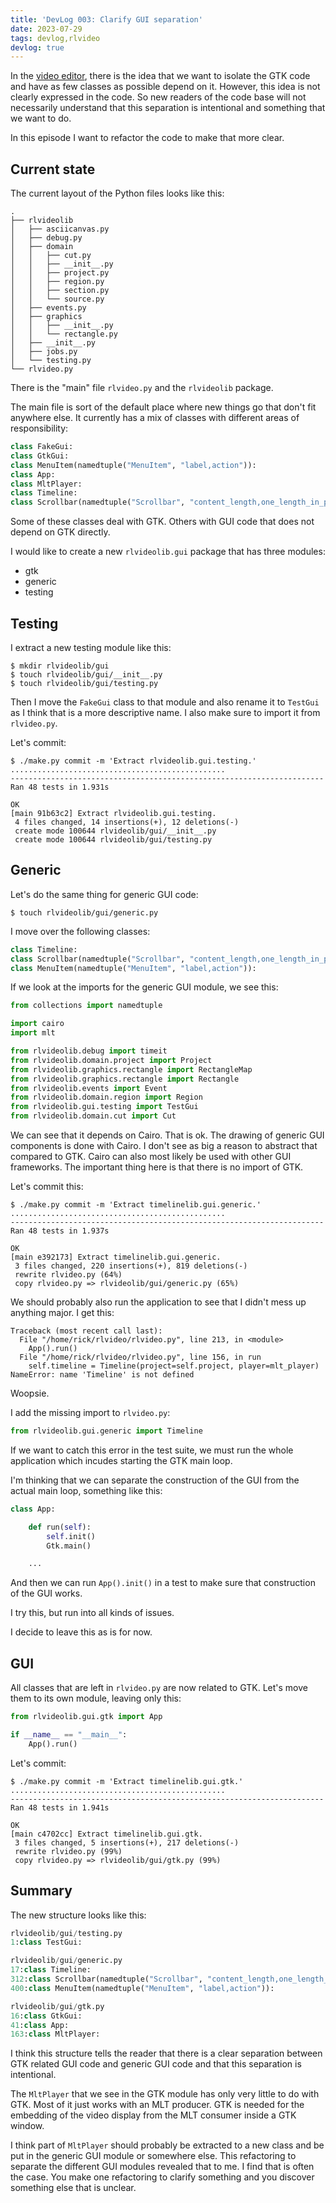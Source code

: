 ```yaml
---
title: 'DevLog 003: Clarify GUI separation'
date: 2023-07-29
tags: devlog,rlvideo
devlog: true
---
```


In the [video editor](/projects/rlvideo/index.html), there is the idea that we
want to isolate the GTK code and have as few classes as possible depend on it.
However, this idea is not clearly expressed in the code. So new readers of the
code base will not necessarily understand that this separation is intentional
and something that we want to do.

In this episode I want to refactor the code to make that more clear.

## Current state

The current layout of the Python files looks like this:

```
.
├── rlvideolib
│   ├── asciicanvas.py
│   ├── debug.py
│   ├── domain
│   │   ├── cut.py
│   │   ├── __init__.py
│   │   ├── project.py
│   │   ├── region.py
│   │   ├── section.py
│   │   └── source.py
│   ├── events.py
│   ├── graphics
│   │   ├── __init__.py
│   │   └── rectangle.py
│   ├── __init__.py
│   ├── jobs.py
│   └── testing.py
└── rlvideo.py
```

There is the "main" file `rlvideo.py` and the `rlvideolib` package.

The main file is sort of the default place where new things go that don't fit
anywhere else. It currently has a mix of classes with different areas of
responsibility:

```python
class FakeGui:
class GtkGui:
class MenuItem(namedtuple("MenuItem", "label,action")):
class App:
class MltPlayer:
class Timeline:
class Scrollbar(namedtuple("Scrollbar", "content_length,one_length_in_pixels,ui_size,content_desired_start")):
```

Some of these classes deal with GTK. Others with GUI code that does not depend
on GTK directly.

I would like to create a new `rlvideolib.gui` package that has three modules:

* gtk
* generic
* testing

## Testing

I extract a new testing module like this:

```shell
$ mkdir rlvideolib/gui
$ touch rlvideolib/gui/__init__.py
$ touch rlvideolib/gui/testing.py
```

Then I move the `FakeGui` class to that module and also rename it to `TestGui`
as I think that is a more descriptive name. I also make sure to import it from
`rlvideo.py`.

Let's commit:

```shell
$ ./make.py commit -m 'Extract rlvideolib.gui.testing.'
................................................
----------------------------------------------------------------------
Ran 48 tests in 1.931s

OK
[main 91b63c2] Extract rlvideolib.gui.testing.
 4 files changed, 14 insertions(+), 12 deletions(-)
 create mode 100644 rlvideolib/gui/__init__.py
 create mode 100644 rlvideolib/gui/testing.py
```

## Generic

Let's do the same thing for generic GUI code:

```shell
$ touch rlvideolib/gui/generic.py
```

I move over the following classes:

```python
class Timeline:
class Scrollbar(namedtuple("Scrollbar", "content_length,one_length_in_pixels,ui_size,content_desired_start")):
class MenuItem(namedtuple("MenuItem", "label,action")):
```

If we look at the imports for the generic GUI module, we see this:

```python
from collections import namedtuple

import cairo
import mlt

from rlvideolib.debug import timeit
from rlvideolib.domain.project import Project
from rlvideolib.graphics.rectangle import RectangleMap
from rlvideolib.graphics.rectangle import Rectangle
from rlvideolib.events import Event
from rlvideolib.domain.region import Region
from rlvideolib.gui.testing import TestGui
from rlvideolib.domain.cut import Cut
```

We can see that it depends on Cairo. That is ok. The drawing of generic GUI
components is done with Cairo. I don't see as big a reason to abstract that
compared to GTK. Cairo can also most likely be used with other GUI frameworks.
The important thing here is that there is no import of GTK.

Let's commit this:

```shell
$ ./make.py commit -m 'Extract timelinelib.gui.generic.'
................................................
----------------------------------------------------------------------
Ran 48 tests in 1.937s

OK
[main e392173] Extract timelinelib.gui.generic.
 3 files changed, 220 insertions(+), 819 deletions(-)
 rewrite rlvideo.py (64%)
 copy rlvideo.py => rlvideolib/gui/generic.py (65%)
```

We should probably also run the application to see that I didn't mess up
anything major. I get this:

```
Traceback (most recent call last):
  File "/home/rick/rlvideo/rlvideo.py", line 213, in <module>
    App().run()
  File "/home/rick/rlvideo/rlvideo.py", line 156, in run
    self.timeline = Timeline(project=self.project, player=mlt_player)
NameError: name 'Timeline' is not defined
```

Woopsie.

I add the missing import to `rlvideo.py`:

```python
from rlvideolib.gui.generic import Timeline
```

If we want to catch this error in the test suite, we must run the whole
application which incudes starting the GTK main loop.

I'm thinking that we can separate the construction of the GUI from the actual
main loop, something like this:

```python
class App:

    def run(self):
        self.init()
        Gtk.main()

    ...
```

And then we can run `App().init()` in a test to make sure that construction of
the GUI works.

I try this, but run into all kinds of issues.

I decide to leave this as is for now.

## GUI

All classes that are left in `rlvideo.py` are now related to GTK. Let's move
them to its own module, leaving only this:

```python
from rlvideolib.gui.gtk import App

if __name__ == "__main__":
    App().run()
```

Let's commit:

```
$ ./make.py commit -m 'Extract timelinelib.gui.gtk.'
................................................
----------------------------------------------------------------------
Ran 48 tests in 1.941s

OK
[main c4702cc] Extract timelinelib.gui.gtk.
 3 files changed, 5 insertions(+), 217 deletions(-)
 rewrite rlvideo.py (99%)
 copy rlvideo.py => rlvideolib/gui/gtk.py (99%)
```

## Summary

The new structure looks like this:

```python
rlvideolib/gui/testing.py
1:class TestGui:

rlvideolib/gui/generic.py
17:class Timeline:
312:class Scrollbar(namedtuple("Scrollbar", "content_length,one_length_in_pixels,ui_size,content_desired_start")):
400:class MenuItem(namedtuple("MenuItem", "label,action")):

rlvideolib/gui/gtk.py
16:class GtkGui:
41:class App:
163:class MltPlayer:
```

I think this structure tells the reader that there is a clear separation
between GTK related GUI code and generic GUI code and that this separation is
intentional.

The `MltPlayer` that we see in the GTK module has only very little to do with
GTK. Most of it just works with an MLT producer. GTK is needed for the
embedding of the video display from the MLT consumer inside a GTK window.

I think part of `MltPlayer` should probably be extracted to a new class and be
put in the generic GUI module or somewhere else. This refactoring to separate
the different GUI modules revealed that to me. I find that is often the case.
You make one refactoring to clarify something and you discover something else
that is unclear.
